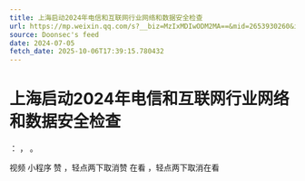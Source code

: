 ```yaml
---
title: 上海启动2024年电信和互联网行业网络和数据安全检查
url: https://mp.weixin.qq.com/s?__biz=MzIxMDIwODM2MA==&mid=2653930260&idx=1&sn=e72ce92aceee549ca8c1d54a2dd7c91e
source: Doonsec's feed
date: 2024-07-05
fetch_date: 2025-10-06T17:39:15.780432
---
```


# 上海启动2024年电信和互联网行业网络和数据安全检查

：
，
。

视频
小程序
赞
，轻点两下取消赞
在看
，轻点两下取消在看